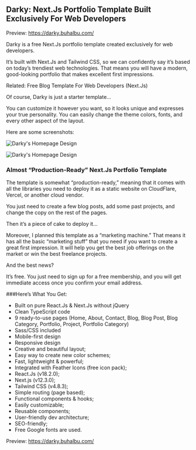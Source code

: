 

## Darky: Next.Js Portfolio Template Built Exclusively For Web Developers

Preview: https://darky.buhalbu.com/

Darky is a free Next.Js portfolio template created exclusively for web developers. 

It’s built with Next.Js and Tailwind CSS, so we can confidently say it’s based on today’s trendiest web technologies. That means you will have a modern, good-looking portfolio that makes excellent first impressions. 

Related: Free Blog Template For Web Developers (Next.Js)

Of course, Darky is just a starter template…

You can customize it however you want, so it looks unique and expresses your true personality. You can easily change the theme colors, fonts, and every other aspect of the layout. 

Here are some screenshots:

![Darky's Homepage Design](https://storm2.buhalbu.com/wp-content/uploads/2022/10/home.jpg)

![Darky's Homepage Design](https://storm2.buhalbu.com/wp-content/uploads/2022/10/about.jpg)

### Almost “Production-Ready” Next.Js Portfolio Template

The template is somewhat “production-ready,” meaning that it comes with all the libraries you need to deploy it as a static website on CloudFlare, Vercel, or another cloud vendor.

You just need to create a few blog posts, add some past projects, and change the copy on the rest of the pages.

Then it’s a piece of cake to deploy it…

Moreover, I planned this template as a “marketing machine.” That means it has all the basic “marketing stuff” that you need if you want to create a great first impression. It will help you get the best job offerings on the market or win the best freelance projects.

And the best news?

It’s free. You just need to sign up for a free membership, and you will get immediate access once you confirm your email address.

###Here’s What You Get:

- Built on pure React.Js & Next.Js without jQuery
- Clean TypeScript code
- 9 ready-to-use pages (Home, About, Contact, Blog, Blog Post, Blog Category, Portfolio, Project, Portfolio Category)
- Sass/CSS included
- Mobile-first design
- Responsive design
- Creative and beautiful layout;
- Easy way to create new color schemes;
- Fast, lightweight & powerful;
- Integrated with Feather Icons (free icon pack);
- React.Js (v18.2.0);
- Next.js (v12.3.0);
- Tailwind CSS (v4.8.3);
- Simple routing (page based);
- Functional components & hooks;
- Easily customizable;
- Reusable components;
- User-friendly dev architecture;
- SEO-friendly;
- Free Google fonts are used.

Preview: https://darky.buhalbu.com/
